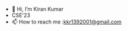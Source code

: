 - 👋 Hi, I’m Kiran Kumar
- CSE'23 
- 📫 How to reach me :kkr1392001@gmail.com

<!---
KiranR-max/KiranR-max is a ✨ special ✨ repository because its `README.md` (this file) appears on your GitHub profile.
You can click the Preview link to take a look at your changes.
--->

